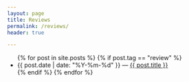 ```yaml
---
layout: page
title: Reviews
permalink: /reviews/
header: true

---
```


<ul>
{% for post in site.posts %}
  {% if post.tag == "review" %}
    <li>
      {{ post.date | date: "%Y-%m-%d"  }} &mdash; <a href="{{ post.url }}">{{ post.title }}</a>
    </li>
  {% endif %}
{% endfor %}
</ul>
